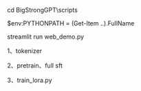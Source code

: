 cd BigStrongGPT\scripts

$env:PYTHONPATH = (Get-Item ..).FullName

streamlit run web_demo.py

1、tokenizer

2、pretrain、full sft

3、train_lora.py
